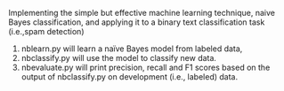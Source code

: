 
Implementing the simple but effective machine learning technique, naive Bayes classification, and applying it to a binary text classification task (i.e.,spam detection)
1. nblearn.py will learn a naïve Bayes model from labeled data,
2. nbclassify.py will use the model to classify new data.
3. nbevaluate.py will print precision, recall and F1 scores based on the output of nbclassify.py on development (i.e., labeled) data. 
